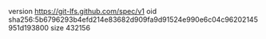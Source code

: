 version https://git-lfs.github.com/spec/v1
oid sha256:5b6796293b4efd214e83682d909fa9d91524e990e6c04c96202145951d193800
size 432156

